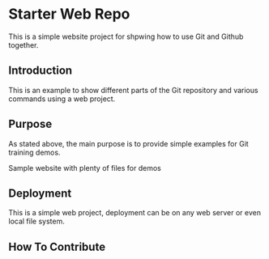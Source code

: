 # Starter Web Repo
This is a simple website project for shpwing how to use Git and Github together.
## Introduction
This is an example to show different parts of the Git repository and various commands using a web project.

## Purpose
As stated above, the main purpose is to provide simple examples for Git training demos.

Sample website with plenty of files for demos

## Deployment
This is a simple web project, deployment can be on any web server or even local file system.

## How To Contribute